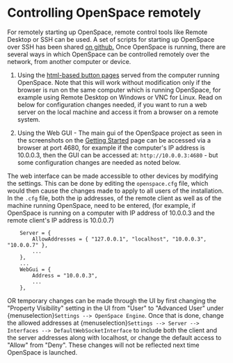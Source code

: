 # Controlling OpenSpace remotely

For remotely starting up OpenSpace, remote control tools like Remote Desktop or SSH can be used. A set of scripts for starting up OpenSpace 
over SSH has been shared [on github.](https://gist.github.com/curiousercreative/84d70417bbbb183bf68043b8b1127d65)
Once OpenSpace is running, there are several ways in which OpenSpace can be controlled remotely over the network, from another computer or device.

1. Using the [html-based button pages](/how-to/html-controls-setup/index) served from the computer running OpenSpace. 
Note that this will work without modification only if the browser is run on the same computer which is running OpenSpace, 
for example using Remote Desktop on Windows or VNC for Linux. 
Read on below for configuration changes needed, if you want to run a web server on the local machine and access it from a browser on a remote system. 
   
2. Using the Web GUI - The main gui of the OpenSpace project as seen in the screenshots on the [Getting Started](/users/getting-started/index) page
can be accessed via a browser at port 4680, for example if the computer's IP address is 10.0.0.3, then the GUI can be accessed at: `http://10.0.0.3:4680` - but some configuration changes are needed as noted below.

The web interface can be made accessible to other devices by modifying the settings. This can be done by editing the `openspace.cfg` file, which would then cause the changes made
to apply to all users of the installation. In the `.cfg` file, both the ip addresses, of the remote client as well as of the machine running OpenSpace,
need to be entered, (for example, if OpenSpace is running on a computer with IP address of 10.0.0.3 and the remote client's IP address is 10.0.0.7)
```
    Server = {
        AllowAddresses = { "127.0.0.1", "localhost", "10.0.0.3", "10.0.0.7" },
        ...
    },
    ...
    WebGui = {
        Address = "10.0.0.3",
        ...
    },

```

OR temporary changes can be made through the UI by first changing the "Property Visibility" setting in the UI from "User" to "Advanced User" under {menuselection}`Settings --> OpenSpace Engine`. Once that is done, change the allowed addresses at {menuselection}`Settings --> Server --> Interfaces --> DefaultWebSocketInterface` to include both the client and the server addresses along with localhost,
or change the default access to "Allow" from "Deny". These changes will not be reflected next time OpenSpace is launched.
